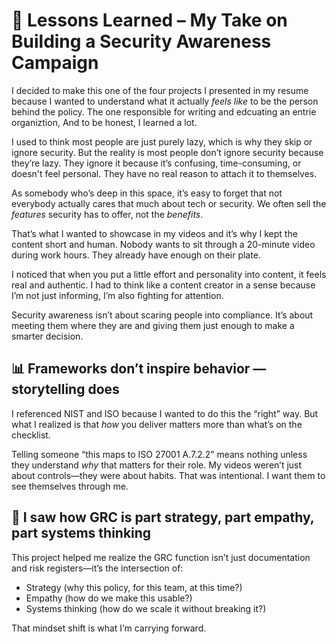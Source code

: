 
# 📘 Lessons Learned – My Take on Building a Security Awareness Campaign

I decided to make this one of the four projects I presented in my resume because I wanted to understand what it actually *feels like* to be the person behind the policy. The one responsible for writing and edcuating an entrie organiztion, And to be honest, I learned a lot.

I used to think most people are just purely lazy, which is why they skip or ignore security. But the reality is most people don’t ignore security because they’re lazy. They ignore it because it’s confusing, time-consuming, or doesn't feel personal. They have no real reason to attach it to themselves.

As somebody who’s deep in this space, it’s easy to forget that not everybody actually cares that much about tech or security. We often sell the *features* security has to offer, not the *benefits*.

That’s what I wanted to showcase in my videos and it’s why I kept the content short and human. Nobody wants to sit through a 20-minute video during work hours. They already have enough on their plate.

I noticed that when you put a little effort and personality into content, it feels real and authentic. I had to think like a content creator in a sense because I’m not just informing, I’m also fighting for attention.

Security awareness isn’t about scaring people into compliance. It’s about meeting them where they are and giving them just enough to make a smarter decision.

## 📊 Frameworks don’t inspire behavior — storytelling does

I referenced NIST and ISO because I wanted to do this the “right” way. But what I realized is that *how* you deliver matters more than what’s on the checklist.

Telling someone “this maps to ISO 27001 A.7.2.2” means nothing unless they understand *why* that matters for their role. My videos weren’t just about controls—they were about habits. That was intentional. I want them to see themselves through me.

## 🧰 I saw how GRC is part strategy, part empathy, part systems thinking

This project helped me realize the GRC function isn’t just documentation and risk registers—it’s the intersection of:
- Strategy (why this policy, for this team, at this time?)
- Empathy (how do we make this usable?)
- Systems thinking (how do we scale it without breaking it?)

That mindset shift is what I’m carrying forward.
